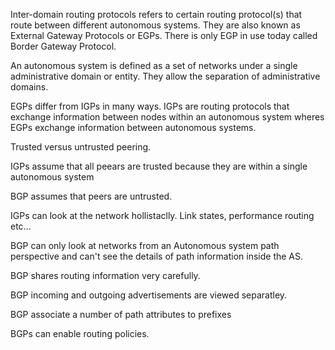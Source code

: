 Inter-domain routing protocols refers to certain routing protocol(s) that route between different autonomous systems. They are also known as External Gateway Protocols or EGPs. There is only EGP in use today called Border Gateway Protocol. 

An autonomous system is defined as a set of networks under a single administrative domain or entity. They allow the separation of administrative domains.

EGPs differ from IGPs in many ways. IGPs are routing protocols that exchange information between nodes within an autonomous system wheres EGPs exchange information between autonomous systems. 

Trusted versus untrusted peering. 

IGPs assume that all peears are trusted because they are within a single autonomous system

BGP assumes that peers are untrusted.

IGPs can look at the network hollistaclly. Link states, performance routing etc...

BGP can only look at networks from an Autonomous system path perspective and can't see the details of path information inside the AS.

BGP shares routing information very carefully. 

BGP incoming and outgoing advertisements are viewed separatley. 

BGP associate a number of path attributes to prefixes

BGPs can enable routing policies.
